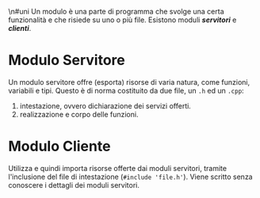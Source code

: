\n#uni 
Un modulo è una parte di programma che svolge una certa funzionalità e che risiede su uno o più file. Esistono moduli ___servitori___ e ___clienti___.
# Modulo Servitore
Un modulo servitore offre (esporta) risorse di varia natura, come funzioni, variabili e tipi. Questo è di norma costituito da due file, un `.h` ed un `.cpp`:
1. intestazione, ovvero dichiarazione dei servizi offerti.
2. realizzazione e corpo delle funzioni.
# Modulo Cliente
Utilizza e quindi importa risorse offerte dai moduli servitori, tramite l'inclusione del file di intestazione (`#include 'file.h'`).
Viene scritto senza conoscere i dettagli dei moduli servitori.